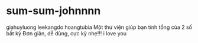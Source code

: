# sum-sum-johnnnn
giahuyluong
leekangdo
hoangtubia
Một thư viện giúp bạn tính tổng của 2 số bất kỳ
Đơn giản, dễ dùng, cực kỳ nhẹ!!!
i love you

